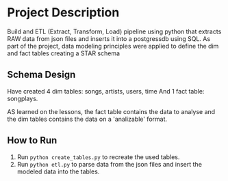 # Project Description
Build and ETL (Extract, Transform, Load) pipeline using python that extracts RAW data from json files and inserts it into 
a postgressdb using SQL.
As part of the project, data modeling principles were applied to define the dim and fact tables creating a STAR schema

## Schema Design
Have created 4 dim tables: songs, artists, users, time
And 1 fact table: songplays.

AS learned on the lessons, the fact table contains the data to analyse and the dim tables contains the data on a 
'analizable' format.

## How to Run
1. Run `python create_tables.py` to recreate the used tables.
2. Run `python etl.py` to parse data from the json files and insert the modeled data into the tables.